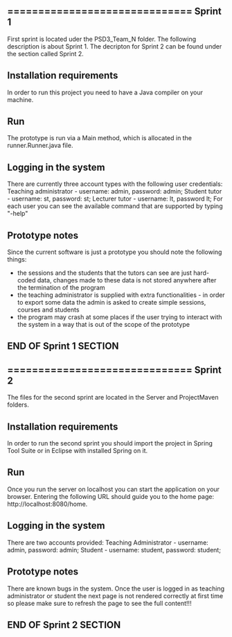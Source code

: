 ==============================
Sprint 1
--------
First sprint is located uder the PSD3_Team_N folder. The following description is about Sprint 1. The decripton for Sprint 2 can be found under the section called Sprint 2.


Installation requirements
-------------------------
In order to run this project you need to have a Java compiler on your machine.

Run
---
The prototype is run via a Main method, which is allocated in the runner.Runner.java file.

Logging in the system
---------------------

There are currently three account types with the following user credentials:
Teaching administrator - username: admin, password: admin;
Student tutor - username: st, password: st;
Lecturer tutor - username: lt, password lt;
For each user you can see the available command that are supported by typing "-help"

Prototype notes
---------------

Since the current software is just a prototype you should note the following things:
- the sessions and the students that the tutors can see are just hard-coded data, changes made to these data is not stored
anywhere after the termination of the program
- the teaching administrator is supplied with extra functionalities - in order to export some data the admin is asked to 
create simple sessions, courses and students
- the program may crash at some places if the user trying to interact with the system in a way that is out of the scope
of the prototype

END OF Sprint 1 SECTION
-----------------------


==============================
Sprint 2
--------

The files for the second sprint are located in the Server and ProjectMaven folders.

Installation requirements
-------------------------
In order to run the second sprint you should import the project in Spring Tool Suite or in Eclipse with installed Spring on it.


Run
---
Once you run  the server on localhost you can start the application on your browser. Entering the following URL should guide you to the home page: http://localhost:8080/home.

Logging in the system
---------------------

There are two accounts provided:
Teaching Administrator - username: admin, password: admin;
Student - username: student, password: student;

Prototype notes
---------------

There are known bugs in the system. Once the user is logged in as teaching administrator or student the next page is not rendered correctly at first time so please make sure to refresh the page to see the full content!!!


END OF Sprint 2 SECTION
-----------------------


